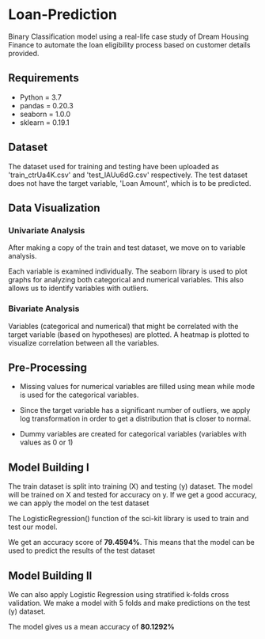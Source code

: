 # Loan-Prediction
Binary Classification model using a real-life case study of Dream Housing Finance to automate the loan eligibility process based on customer details provided.

## Requirements
- Python = 3.7
- pandas = 0.20.3
- seaborn = 1.0.0
- sklearn = 0.19.1

## Dataset 
The dataset used for training and testing have been uploaded as 'train_ctrUa4K.csv' and 'test_lAUu6dG.csv' respectively. The test dataset does not have the target variable, 'Loan Amount', which is to be predicted.

## Data Visualization
### Univariate Analysis
After making a copy of the train and test dataset, we move on to variable analysis.

Each variable is examined individually. The seaborn library is used to plot graphs for analyzing both categorical and numerical variables.
This also allows us to identify variables with outliers.

### Bivariate Analysis
Variables (categorical and numerical) that might be correlated with the target variable (based on hypotheses) are plotted. A heatmap is plotted to visualize correlation between all the variables.

## Pre-Processing
- Missing values for numerical variables are filled using mean while mode is used for the categorical variables.

- Since the target variable has a significant number of outliers, we apply log transformation in order to get a distribution that is closer to normal. 

- Dummy variables are created for categorical variables (variables with values as 0 or 1)

## Model Building I

The train dataset is split into training (X) and testing (y) dataset. The model will be trained on X and tested for accuracy on y. If we get a good accuracy, we can apply the model on the test dataset

The LogisticRegression() function of the sci-kit library is used to train and test our model. 

We get an accuracy score of **79.4594%**. This means that the model can be used to predict the results of the test dataset  

## Model Building II 
We can also apply Logistic Regression using stratified k-folds cross validation. We make a model with 5 folds and make predictions on the test (y) dataset. 

The model gives us a mean accuracy of **80.1292%**
